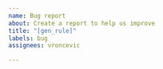 ```yaml
---
name: Bug report
about: Create a report to help us improve
title: "[gen_rule]"
labels: bug
assignees: vroncevic

---
```



